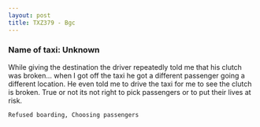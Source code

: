 ```yaml
---
layout: post
title: TXZ379 - Bgc
---
```


### Name of taxi: Unknown

While giving the destination the driver repeatedly told me that his clutch was broken... when I got off the taxi he got a different passenger going a different location. He even told me to drive the taxi for me to see the clutch is broken. True or not its not right to pick passengers or to put their lives at risk.

```Refused boarding, Choosing passengers```
